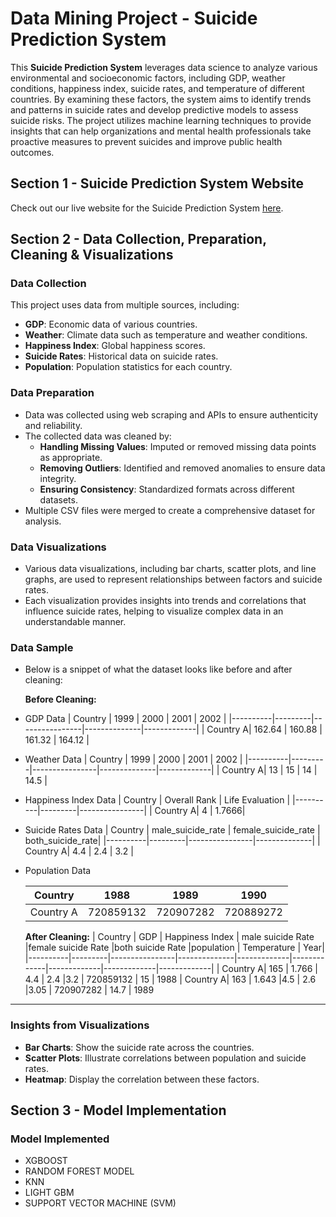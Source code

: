 # Data Mining Project - Suicide Prediction System

This **Suicide Prediction System** leverages data science to analyze various environmental and socioeconomic factors, including GDP, weather conditions, happiness index, suicide rates, and temperature of different countries. By examining these factors, the system aims to identify trends and patterns in suicide rates and develop predictive models to assess suicide risks. The project utilizes machine learning techniques to provide insights that can help organizations and mental health professionals take proactive measures to prevent suicides and improve public health outcomes.

## Section 1 - Suicide Prediction System Website

Check out our live website for the Suicide Prediction System [here](https://atharva1000ak.wixsite.com/suicide-prediction).

## Section 2 - Data Collection, Preparation, Cleaning & Visualizations

### Data Collection
This project uses data from multiple sources, including:
- **GDP**: Economic data of various countries.
- **Weather**: Climate data such as temperature and weather conditions.
- **Happiness Index**: Global happiness scores.
- **Suicide Rates**: Historical data on suicide rates.
- **Population**: Population statistics for each country.

### Data Preparation
- Data was collected using web scraping and APIs to ensure authenticity and reliability.
- The collected data was cleaned by:
  - **Handling Missing Values**: Imputed or removed missing data points as appropriate.
  - **Removing Outliers**: Identified and removed anomalies to ensure data integrity.
  - **Ensuring Consistency**: Standardized formats across different datasets.
- Multiple CSV files were merged to create a comprehensive dataset for analysis.

### Data Visualizations
- Various data visualizations, including bar charts, scatter plots, and line graphs, are used to represent relationships between factors and suicide rates.
- Each visualization provides insights into trends and correlations that influence suicide rates, helping to visualize complex data in an understandable manner.

### Data Sample
- Below is a snippet of what the dataset looks like before and after cleaning:
  
  **Before Cleaning:**
  
- GDP Data
  | Country  | 1999     | 2000 | 2001 | 2002 |
  |----------|---------|----------------|--------------|-------------|
  | Country A| 162.64  | 160.88           | 161.32          | 164.12          |

- Weather Data
    | Country  | 1999     | 2000 | 2001 | 2002 |
  |----------|---------|----------------|--------------|-------------|
  | Country A| 13  | 15          | 14          | 14.5          |
- Happiness Index Data
    | Country  |  Overall Rank  | Life Evaluation  |
  |----------|---------|----------------|
  | Country A| 4  | 1.7666| 
- Suicide Rates Data
    | Country  | male_suicide_rate  | female_suicide_rate | both_suicide_rate|
  |----------|---------|----------------|--------------|
  | Country A| 4.4  | 2.4    | 3.2       |
  
- Population Data

    | Country  | 1988 | 1989 | 1990|
  |----------|------------|------------|--------------|
  | Country A| 720859132  |720907282   | 720889272    |
  
  **After Cleaning:**
  | Country  | GDP     | Happiness Index | male suicide Rate |female suicide Rate |both suicide Rate |population | Temperature | Year|
  |----------|---------|----------------|--------------|-------------|-------------|-------------|-------------|-------------|
  | Country A| 165  | 1.766 | 4.4  | 2.4 |3.2  | 720859132 | 15 | 1988
  | Country A| 163  | 1.643 |4.5   | 2.6 |3.05 | 720907282 | 14.7 | 1989

---

### Insights from Visualizations
- **Bar Charts**: Show the suicide rate across the countries.
- **Scatter Plots**: Illustrate correlations between population and suicide rates.
- **Heatmap**: Display the correlation between these factors.

## Section 3 - Model Implementation  

### Model Implemented
* XGBOOST
* RANDOM FOREST MODEL
* KNN
* LIGHT GBM
* SUPPORT VECTOR MACHINE (SVM)
